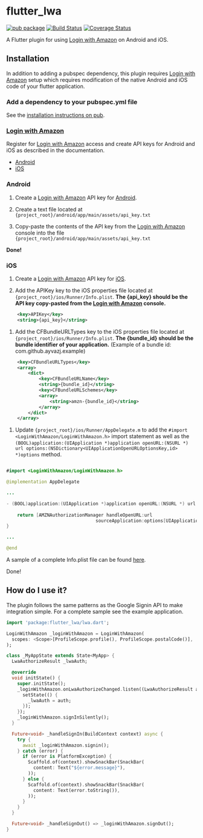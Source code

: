 # flutter_lwa

[![pub package](https://img.shields.io/pub/v/flutter_lwa.svg)](https://pub.dartlang.org/packages/flutter_lwa)
[![Build Status](https://travis-ci.org/ayvazj/flutter_lwa.svg?branch=master)](https://travis-ci.org/ayvazj/flutter_lwa) 
[![Coverage Status](https://coveralls.io/repos/github/ayvazj/flutter_lwa/badge.svg)](https://coveralls.io/github/ayvazj/flutter_lwa)

A Flutter plugin for using [Login with Amazon](https://developer.amazon.com/apps-and-games/login-with-amazon) on Android and iOS.

## Installation

In addition to adding a pubspec dependency, this plugin requires
[Login with Amazon](https://developer.amazon.com/apps-and-games/login-with-amazon) setup which
requires modification of the native Android and iOS code of your flutter application.

### Add a dependency to your pubspec.yml file

See the [installation instructions on pub](https://pub.dartlang.org/packages/flutter_lwa#-installing-tab-).


### [Login with Amazon](https://developer.amazon.com/apps-and-games/login-with-amazon)

Register for [Login with Amazon](https://developer.amazon.com/apps-and-games/login-with-amazon) 
access and create API keys for Android and iOS as described in the documentation.

* [Android](https://developer.amazon.com/docs/login-with-amazon/register-android.html)
* [iOS](https://developer.amazon.com/docs/login-with-amazon/register-ios.html)


### Android

1. Create a [Login with Amazon](https://developer.amazon.com/apps-and-games/login-with-amazon)
API key for [Android](https://developer.amazon.com/docs/login-with-amazon/register-android.html).

1. Create a text file located at `{project_root}/android/app/main/assets/api_key.txt`

1. Copy-paste the contents of the API key from the [Login with Amazon](https://developer.amazon.com/apps-and-games/login-with-amazon)
console into the file `{project_root}/android/app/main/assets/api_key.txt`

**Done!**

### iOS

1. Create a [Login with Amazon](https://developer.amazon.com/apps-and-games/login-with-amazon)
API key for [iOS](https://developer.amazon.com/docs/login-with-amazon/register-ios.html).

1. Add the APIKey key to the iOS properties file located at `{project_root}/ios/Runner/Info.plist`.
**The {api_key} should be the API key copy-pasted from the [Login with Amazon](https://developer.amazon.com/apps-and-games/login-with-amazon)
console.**

```xml
	<key>APIKey</key>
	<string>{api_key}</string>
```

1. Add the CFBundleURLTypes key to the iOS properties file located at `{project_root}/ios/Runner/Info.plist`.
**The {bundle_id} should be the bundle identifier of your application.** (Example of a bundle id: com.github.ayvazj.example)

```xml
	<key>CFBundleURLTypes</key>
	<array>
		<dict>
			<key>CFBundleURLName</key>
			<string>{bundle_id}</string>
			<key>CFBundleURLSchemes</key>
			<array>
				<string>amzn-{bundle_id}</string>
			</array>
		</dict>
	</array>
```

1. Update `{project_root}/ios/Runner/AppDelegate.m` to add the 
`#import <LoginWithAmazon/LoginWithAmazon.h>` import statement as well as the
`(BOOL)application:(UIApplication *)application openURL:(NSURL *) url options:(NSDictionary<UIApplicationOpenURLOptionsKey,id> *)options` 
method.

```java

#import <LoginWithAmazon/LoginWithAmazon.h>

@implementation AppDelegate

...

- (BOOL)application:(UIApplication *)application openURL:(NSURL *) url options:(NSDictionary<UIApplicationOpenURLOptionsKey,id> *)options {
    
    return [AMZNAuthorizationManager handleOpenURL:url
                                 sourceApplication:options[UIApplicationOpenURLOptionsSourceApplicationKey]];
}

...

@end
```
   


A sample of a complete Info.plist file can be found [here](https://github.com/ayvazj/flutter_lwa/blob/master/example/ios/Runner/Info.plist).

Done!

## How do I use it?

The plugin follows the same patterns as the Google Signin API to make integration simple.  For a
complete sample see the example application.

```dart
import 'package:flutter_lwa/lwa.dart';

LoginWithAmazon _loginWithAmazon = LoginWithAmazon(
  scopes: <Scope>[ProfileScope.profile(), ProfileScope.postalCode()],
);

class _MyAppState extends State<MyApp> {
  LwaAuthorizeResult _lwaAuth;

  @override
  void initState() {
    super.initState();
    _loginWithAmazon.onLwaAuthorizeChanged.listen((LwaAuthorizeResult auth) {
      setState(() {
        _lwaAuth = auth;
      });
    });
    _loginWithAmazon.signInSilently();
  }

  Future<void> _handleSignIn(BuildContext context) async {
    try {
      await _loginWithAmazon.signin();
    } catch (error) {
      if (error is PlatformException) {
        Scaffold.of(context).showSnackBar(SnackBar(
          content: Text("${error.message}"),
        ));
      } else {
        Scaffold.of(context).showSnackBar(SnackBar(
          content: Text(error.toString()),
        ));
      }
    }
  }

  Future<void> _handleSignOut() => _loginWithAmazon.signOut();
}

```
